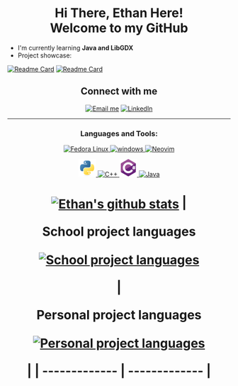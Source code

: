 <h1 align="center">Hi There, Ethan Here!<br/> Welcome to my GitHub</h1>

- I'm currently learning **Java and LibGDX**
- Project showcase:

[![Readme Card](https://github-readme-stats.vercel.app/api/pin/?username=eef-g-archive&repo=Dungeoneer\&title_color=b48ead\&icon_color=b48ead\&text_color=e5e9f0\&bg_color=3b4252)](https://github.com/eef-g-archive/Dungeoneer) [![Readme Card](https://github-readme-stats.vercel.app/api/pin/?username=eef-g&repo=the-caverns\&title_color=b48ead\&icon_color=b48ead\&text_color=e5e9f0\&bg_color=3b4252)](https://github.com/eef-g/DOOM-Remake)


<h2 align="center"> Connect with me</h2>
<p align="center">
    <a href="mailto: ethgray@proton.me"><img src="https://www.startpage.com/av/proxy-image?piurl=https%3A%2F%2Fcdn-1.webcatalog.io%2Fcatalog%2Fprotonmail%2Fprotonmail-icon.png&sp=1717001376Tf974180a03d8b3f80f5ad92c3887a0735b5e6358bacf32cce109f96a54dbb3a4" alt="Email me" width="40" height="40"/></a>
    <a href="https://www.linkedin.com/in/ethan-gray-42aab81b5/" target="_blank" rel="noreferrer"><img src="https://static.cdnlogo.com/logos/l/78/linkedin-icon.svg" alt="LinkedIn" width="40" height="40"/></a>
</p>

<hr />
<h3 align="center">Languages and Tools:</h3>

<p align="center">
    <a href="https://fedoraproject.org/" target="_blank" rel="noreferrer"> <img src="https://upload.wikimedia.org/wikipedia/commons/3/3f/Fedora_logo.svg" alt="Fedora Linux" width="40" height="40"/> </a>
    <a href="https://www.microsoft.com/en-us/windows" target="_blank" rel="noreferrer"> <img src="https://upload.wikimedia.org/wikipedia/commons/5/5f/Windows_logo_-_2012.svg" alt="windows" width="40" height="40"/> </a>
    <a href="https://neovim.io/" target="_blank" rel="noreferrer"> <img src="https://upload.wikimedia.org/wikipedia/commons/3/3a/Neovim-mark.svg" alt="Neovim" width="40" height="40"/> </a>
</p>
<p align="center">
    <a href="https://www.python.org" target="_blank" rel="noreferrer"> <img src="https://raw.githubusercontent.com/devicons/devicon/master/icons/python/python-original.svg" alt="python" width="40" height="40"/> </a> 
    <a href="https://isocpp.org/" target="_blank" rel="noreferrer"> <img src="https://upload.wikimedia.org/wikipedia/commons/1/18/ISO_C%2B%2B_Logo.svg" alt="C++" width="40" height="40"/> </a>
    <a href="https://www.w3schools.com/cs/" target="_blank" rel="noreferrer"> <img src="https://raw.githubusercontent.com/devicons/devicon/master/icons/csharp/csharp-original.svg" alt="csharp" width="40" height="40"/> </a>
    <a href="https://docs.oracle.com/javase/8/docs/technotes/guides/language/index.html" target ="_blank"> <img src="https://www.svgrepo.com/show/303388/java-4-logo.svg" alt="Java" width="40" height="40"/> </a>
</p>
<h1 align="center">

<a href="https://github.com/anuraghazra/github-readme-stats"><img align="center" src="https://github-readme-stats.vercel.app/api?username=eef-g&show_icons=true&hide_border=true&hide=issues&count_private=true&theme=nord" alt="Ethan's github stats" /></a>
| <p align="center"><p>School project languages</p><a href="https://github.com/anuraghazra/github-readme-stats"><img align="center" src="https://github-readme-stats.vercel.app/api/top-langs/?username=eef-g-archive&layout=donut&hide_border=false&title_color=b48ead&icon_color=b48ead&text_color=e5e9f0&bg_color=3b4252" alt="School project languages"/></a></p> | <p align="center"><p>Personal project languages</p><a href="https://github.com/anuraghazra/github-readme-stats"><img align="center" src="https://github-readme-stats.vercel.app/api/top-langs/?username=eef-g&layout=donut&hide_border=false&title_color=b48ead&icon_color=b48ead&text_color=e5e9f0&bg_color=3b4252" alt="Personal project languages"/></a></p> |
| ------------- | ------------- |
